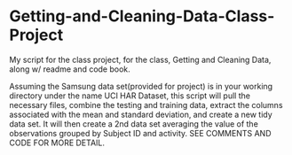 # Getting-and-Cleaning-Data-Class-Project
My script for the class project, for the class, Getting and Cleaning Data, along w/ readme and code book.

Assuming the Samsung data set(provided for project) is in your working directory under the name UCI HAR Dataset, this script will pull the necessary files, combine the testing and training data, extract the columns associated with the mean and standard deviation, and create a new tidy data set. It will then create a 2nd data set averaging the value of the observations grouped by Subject ID and activity. SEE COMMENTS AND CODE FOR MORE DETAIL.
